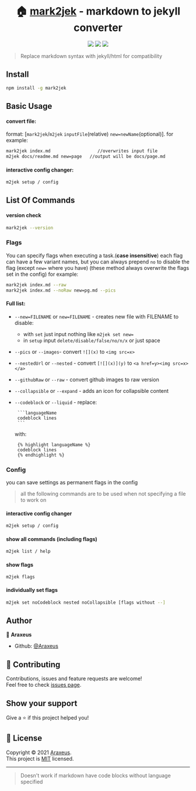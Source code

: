 <h1 align="center">🏠 <a href="https://github.com/Araxeus/mark2jek">mark2jek<a> - markdown to jekyll converter</h1>

<p align="center">
<a href ="https://www.npmjs.com/package/mark2jek.svg"><img src="https://img.shields.io/npm/v/mark2jek"></a> 
<a href ="https://github.com/Araxeus/mark2jek/blob/main/LICENSE"><img src="https://img.shields.io/badge/License-MIT-yellow.svg"></a> 
<a href ="https://github.com/Araxeus/mark2jek"><img src="https://img.shields.io/badge/Maintained%3F-yes-green.svg"></a>
</p>

> Replace markdown syntax with jekyll/html for compatibility

## Install

```sh
npm install -g mark2jek
```

## Basic Usage

#### convert file:
format: [`mark2jek`/`m2jek` `inputFile`(relative) `new=newName`(optional)]. for example:

```sh
mark2jek index.md                  //overwrites input file
m2jek docs/readme.md new=page   //output will be docs/page.md
```

#### interactive config changer:

```sh
m2jek setup / config
```

## List Of Commands

#### version check
```sh
mark2jek --version
```

### Flags
You can specify flags when executing a task.(**case insensitive**)
each flag can have a few variant names, but you can always prepend `no` to disable the flag (except `new=` where you have)
(these method always overwrite the flags set in the config)
for example:
```sh
mark2jek index.md --raw
mark2jek index.md --noRaw new=pg.md --pics
```

#### Full list:

* `--new=FILENAME` or `new=FILENAME` - creates new file with FILENAME
  to disable:
   * with `set` just input nothing like `m2jek set new=`
   * in `setup` input `delete/disable/false/no/n/x` or just space

* `--pics` or `--images`- convert `![](x)` to `<img src=x>`

* `--nestedUrl` or `--nested` - convert `[![](x)](y)` to `<a href=y><img src=x></a>`

* `--githubRaw` or `--raw` - convert github images to raw version

* `--collapsible` or `--expand` - adds an icon for collapsible content

*  `--codeblock` or `--liquid` - replace:
    ```
     ```languageName
     codeblock lines
     ```‎
   ```
   with:
   ```liquid
    {% highlight languageName %}
    codeblock lines
    {% endhighlight %}
   ```

### Config
you can save settings as permanent flags in the config
> all the following commands are to be used when not specifying a file to work on

#### interactive config changer
```sh
m2jek setup / config
```

#### show all commands (including flags)
```sh
m2jek list / help
```

#### show flags
```
m2jek flags
```

#### individually set flags
```sh
m2jek set noCodeblock nested noCollapsible [flags without --]
```

## Author

👤 **Araxeus**

* Github: [@Araxeus](https://github.com/Araxeus)

## 🤝 Contributing

Contributions, issues and feature requests are welcome!<br />Feel free to check [issues page](https://github.com/Araxeus/mark2jek/issues). 

## Show your support

Give a ⭐️ if this project helped you!

## 📝 License

Copyright © 2021 [Araxeus](https://github.com/Araxeus).<br />
This project is [MIT](https://github.com/Araxeus/mark2jek/blob/main/LICENSE) licensed.

***
> Doesn't work if markdown have code blocks without language specified
